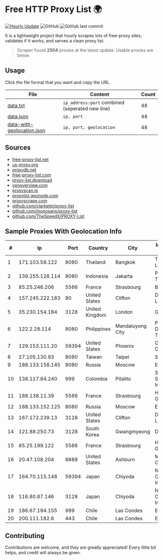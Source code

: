 
# Free HTTP Proxy List 🌍

[![Hourly Update](https://github.com/mertguvencli/http-proxy-list/actions/workflows/main.yml/badge.svg?branch=main)](https://github.com/mertguvencli/http-proxy-list/actions/workflows/main.yml)
![GitHub](https://img.shields.io/github/license/mertguvencli/http-proxy-list)
![GitHub last commit](https://img.shields.io/github/last-commit/mertguvencli/http-proxy-list)

It is a lightweight project that hourly scrapes lots of free-proxy sites, validates if it works, and serves a clean proxy list.


> Scraper found **2504** proxies at the latest update. Usable proxies are below.

## Usage

Click the file format that you want and copy the URL.


|File|Content|Count|
|----|-------|-----|
|[data.txt](https://raw.githubusercontent.com/mertguvencli/http-proxy-list/main/proxy-list/data.txt)|`ip_address:port` combined (seperated new line)|48|
|[data.json](https://raw.githubusercontent.com/mertguvencli/http-proxy-list/main/proxy-list/data.json)|`ip, port`|48|
|[data-with-geolocation.json](https://raw.githubusercontent.com/mertguvencli/http-proxy-list/main/proxy-list/data-with-geolocation.json)|`ip, port, geolocation`|48|

## Sources

* [free-proxy-list.net](https://free-proxy-list.net)
* [us-proxy.org](https://www.us-proxy.org)
* [proxydb.net](http://proxydb.net)
* [free-proxy-list.com](https://free-proxy-list.com/?page=&port=&type%5B%5D=http&type%5B%5D=https&up_time=0&search=Search)
* [proxy-list.download](https://www.proxy-list.download/HTTP)
* [vpnoverview.com](https://vpnoverview.com/privacy/anonymous-browsing/free-proxy-servers)
* [proxyscan.io](https://www.proxyscan.io)
* [proxylist.geonode.com](https://proxylist.geonode.com/api/proxy-list?limit=300&page=1&sort_by=lastChecked&sort_type=desc&protocols=http,https)
* [proxyscrape.com](https://api.proxyscrape.com/v2/?request=displayproxies&protocol=http&timeout=10000&country=all&ssl=all&anonymity=all)
* [github.com/clarketm/proxy-list](https://raw.githubusercontent.com/clarketm/proxy-list/master/proxy-list-raw.txt)
* [github.com/monosans/proxy-list](https://raw.githubusercontent.com/monosans/proxy-list/main/proxies/http.txt)
* [github.com/TheSpeedX/PROXY-List](https://raw.githubusercontent.com/TheSpeedX/PROXY-List/master/http.txt)


## Sample Proxies With Geolocation Info

|#|Ip|Port|Country|City|Internet Service Provider|
|-|--|----|-------|----|-------------------------|
|1|171.103.58.122|8080|Thailand|Bangkok|True Internet Co., Ltd.|
|2|139.255.128.114|8080|Indonesia|Jakarta|PT. First Media, Tbk|
|3|85.25.246.206|5566|France|Strasbourg|BSB-SERVICE|
|4|157.245.222.183|80|United States|Clifton|DigitalOcean, LLC|
|5|35.230.154.184|3128|United Kingdom|London|Google LLC|
|6|122.2.28.114|8080|Philippines|Mandaluyong City|Philippine Long Distance Telephone Co.|
|7|129.153.111.20|59394|United States|Phoenix|Oracle Corporation|
|8|27.105.130.93|8080|Taiwan|Taipei|SONET|
|9|188.133.158.145|8080|Russia|Moscow|Enforta-MSK|
|10|138.117.84.240|999|Colombia|Pitalito|Sinergy Soluciones Integrales|
|11|188.138.11.39|5566|France|Strasbourg|Host Europe GmbH|
|12|188.133.152.125|8080|Russia|Moscow|Enforta-MSK|
|13|167.172.239.13|3128|United States|Clifton|DigitalOcean, LLC|
|14|121.88.250.73|3128|South Korea|Gwangmyeong|DLIVE|
|15|85.25.199.122|5566|France|Strasbourg|Host Europe GmbH|
|16|20.47.108.204|8888|United States|Ashburn|Microsoft Corporation|
|17|164.70.115.148|59394|Japan|Chiyoda|NTT PC Communications, Inc.|
|18|116.80.87.146|3128|Japan|Chiyoda|NTT PC Communications, Inc.|
|19|186.67.194.155|999|Chile|Las Condes|Entel Chile S.A.|
|20|200.111.182.6|443|Chile|Las Condes|Entel Chile S.A.|



## Contributing

Contributions are welcome, and they are greatly appreciated! Every
little bit helps, and credit will always be given.

